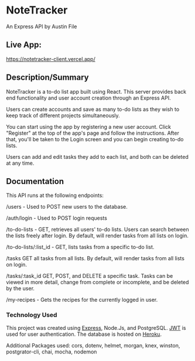 # NoteTracker

An Express API by Austin File

## Live App:

https://notetracker-client.vercel.app/

## Description/Summary

NoteTracker is a to-do list app built using React. This server provides back end functionality and user account creation through an Express API.

Users can create accounts and save as many to-do lists as they wish to keep track of different projects simultaneously.

You can start using the app by registering a new user account. Click "Register" at the top of the app's page and follow the instructions. After that, you'll be taken to the Login screen and you can begin creating to-do lists.

Users can add and edit tasks they add to each list, and both can be deleted at any time.

## Documentation

This API runs at the following endpoints:

/users - Used to POST new users to the database.

/auth/login - Used to POST login requests

/to-do-lists - GET, retrieves all users' to-do lists. Users can search between the lists freely after login. By default, will render tasks from all lists on login.

/to-do-lists/:list_id - GET, lists tasks from a specific to-do list.

/tasks GET all tasks from all lists. By default, will render tasks from all lists on login.

/tasks/:task_id GET, POST, and DELETE a specific task. Tasks can be viewed in more detail, change from complete or incomplete, and be deleted by the user.

/my-recipes - Gets the recipes for the currently logged in user.

### Technology Used

This project was created using [Express](https://expressjs.com/), Node.Js, and PostgreSQL. [JWT](https://jwt.io/) is used for user authentication. The database is hosted on [Heroku](https://www.heroku.com/).

Additional Packages used: cors, dotenv, helmet, morgan, knex, winston, postgrator-cli, chai, mocha, nodemon
